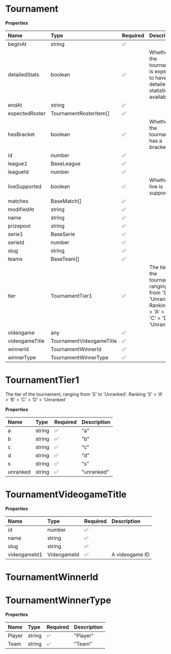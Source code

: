 # Tournament

**Properties**

| Name           | Type                     | Required | Description                                                                                                  |
| :------------- | :----------------------- | :------- | :----------------------------------------------------------------------------------------------------------- |
| beginAt        | string                   | ✅       |                                                                                                              |
| detailedStats  | boolean                  | ✅       | Whether the tournament is expected to have detailed statistics available                                     |
| endAt          | string                   | ✅       |                                                                                                              |
| expectedRoster | TournamentRosterItem[]   | ✅       |                                                                                                              |
| hasBracket     | boolean                  | ✅       | Whether the tournament has a bracket                                                                         |
| id             | number                   | ✅       |                                                                                                              |
| league1        | BaseLeague               | ✅       |                                                                                                              |
| leagueId       | number                   | ✅       |                                                                                                              |
| liveSupported  | boolean                  | ✅       | Whether live is supported                                                                                    |
| matches        | BaseMatch[]              | ✅       |                                                                                                              |
| modifiedAt     | string                   | ✅       |                                                                                                              |
| name           | string                   | ✅       |                                                                                                              |
| prizepool      | string                   | ✅       |                                                                                                              |
| serie1         | BaseSerie                | ✅       |                                                                                                              |
| serieId        | number                   | ✅       |                                                                                                              |
| slug           | string                   | ✅       |                                                                                                              |
| teams          | BaseTeam[]               | ✅       |                                                                                                              |
| tier           | TournamentTier1          | ✅       | The tier of the tournament, ranging from 'S' to 'Unranked'. Ranking 'S' > 'A' > 'B' > 'C' > 'D' > 'Unranked' |
| videogame      | any                      | ✅       |                                                                                                              |
| videogameTitle | TournamentVideogameTitle | ✅       |                                                                                                              |
| winnerId       | TournamentWinnerId       | ✅       |                                                                                                              |
| winnerType     | TournamentWinnerType     | ✅       |                                                                                                              |

# TournamentTier1

The tier of the tournament, ranging from 'S' to 'Unranked'. Ranking 'S' > 'A' > 'B' > 'C' > 'D' > 'Unranked'

**Properties**

| Name     | Type   | Required | Description |
| :------- | :----- | :------- | :---------- |
| a        | string | ✅       | "a"         |
| b        | string | ✅       | "b"         |
| c        | string | ✅       | "c"         |
| d        | string | ✅       | "d"         |
| s        | string | ✅       | "s"         |
| unranked | string | ✅       | "unranked"  |

# TournamentVideogameTitle

**Properties**

| Name         | Type        | Required | Description    |
| :----------- | :---------- | :------- | :------------- |
| id           | number      | ✅       |                |
| name         | string      | ✅       |                |
| slug         | string      | ✅       |                |
| videogameId1 | VideogameId | ✅       | A videogame ID |

# TournamentWinnerId

# TournamentWinnerType

**Properties**

| Name   | Type   | Required | Description |
| :----- | :----- | :------- | :---------- |
| Player | string | ✅       | "Player"    |
| Team   | string | ✅       | "Team"      |
